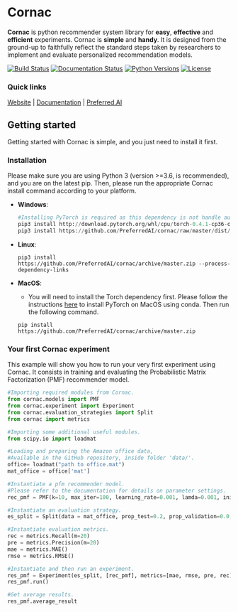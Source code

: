 # Cornac

**Cornac** is python recommender system library for **easy**, **effective** and **efficient** experiments. Cornac is **simple** and **handy**. It is designed from the ground-up to faithfully reflect the standard steps taken by researchers to implement and evaluate personalized recommendation models.

[![Build Status](https://www.travis-ci.org/PreferredAI/cornac.svg?branch=master)](https://www.travis-ci.org/PreferredAI/cornac)
[![Documentation Status](https://readthedocs.org/projects/cornac/badge/?version=latest)](https://cornac.readthedocs.io/en/latest/?badge=latest)
[![Python Versions](https://img.shields.io/badge/python-3.6-blue.svg)](https://cornac.preferred.ai/)
[![License](https://img.shields.io/badge/License-BSD%203--Clause-blue.svg)](https://opensource.org/licenses/BSD-3-Clause)

### Quick links
[Website](https://cornac.preferred.ai/) |
[Documentation](https://cornac.readthedocs.io/en/latest/index.html) |
[Preferred.AI](https://preferred.ai/)

## Getting started

Getting started with Cornac is simple, and you just need to install it first.

### Installation

Please make sure you are using Python 3 (version >=3.6, is recommended), and you are on the latest pip.
Then, please run the appropriate Cornac install command according to your platform.

* **Windows**:
 
	```python
	#Installing PyTorch is required as this dependency is not handle automatically.
	pip3 install http://download.pytorch.org/whl/cpu/torch-0.4.1-cp36-cp36m-win_amd64.whl 
	pip3 install https://github.com/PreferredAI/cornac/raw/master/dist/cornac-0.1.0-cp36-cp36m-win_amd64.whl
	```

* **Linux**:
	```
	pip3 install https://github.com/PreferredAI/cornac/archive/master.zip --process-dependency-links
	```

* **MacOS**:
	- You will need to install the Torch dependency first. Please follow the instructions [here](https://pytorch.org/) to install PyTorch on MacOS using conda. Then run the following command.
	```
	pip install https://github.com/PreferredAI/cornac/archive/master.zip
	```


### Your first Cornac experiment

This example will show you how to run your very first experiment using Cornac. It consists in training and evaluating the Probabilistic Matrix Factorization (PMF) recommender model.

```python
#Importing required modules from Cornac.
from cornac.models import PMF
from cornac.experiment import Experiment
from cornac.evaluation_strategies import Split
from cornac import metrics 

#Importing some additional useful modules.
from scipy.io import loadmat

#Loading and preparing the Amazon office data,
#Available in the GitHub repository, inside folder 'data/'. 
office= loadmat("path to office.mat")
mat_office = office['mat']

#Instantiate a pfm recommender model.
#Please refer to the documentation for details on parameter settings.
rec_pmf = PMF(k=10, max_iter=100, learning_rate=0.001, lamda=0.001, init_params={'U':None,'V':None})

#Instantiate an evaluation strategy.
es_split = Split(data = mat_office, prop_test=0.2, prop_validation=0.0, good_rating=4)

#Instantiate evaluation metrics.
rec = metrics.Recall(m=20)
pre = metrics.Precision(m=20)
mae = metrics.MAE()
rmse = metrics.RMSE()

#Instantiate and then run an experiment.
res_pmf = Experiment(es_split, [rec_pmf], metrics=[mae, rmse, pre, rec])
res_pmf.run()

#Get average results.
res_pmf.average_result
```
